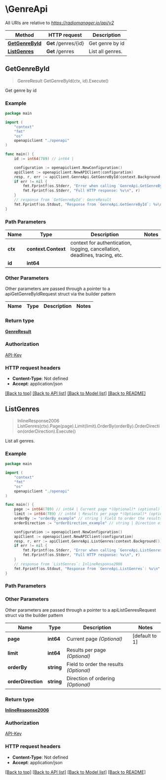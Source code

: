 # \GenreApi

All URIs are relative to *https://radiomanager.io/api/v2*

Method | HTTP request | Description
------------- | ------------- | -------------
[**GetGenreById**](GenreApi.md#GetGenreById) | **Get** /genres/{id} | Get genre by id
[**ListGenres**](GenreApi.md#ListGenres) | **Get** /genres | List all genres.



## GetGenreById

> GenreResult GetGenreById(ctx, id).Execute()

Get genre by id



### Example

```go
package main

import (
    "context"
    "fmt"
    "os"
    openapiclient "./openapi"
)

func main() {
    id := int64(789) // int64 | 

    configuration := openapiclient.NewConfiguration()
    apiClient := openapiclient.NewAPIClient(configuration)
    resp, r, err := apiClient.GenreApi.GetGenreById(context.Background(), id).Execute()
    if err != nil {
        fmt.Fprintf(os.Stderr, "Error when calling `GenreApi.GetGenreById``: %v\n", err)
        fmt.Fprintf(os.Stderr, "Full HTTP response: %v\n", r)
    }
    // response from `GetGenreById`: GenreResult
    fmt.Fprintf(os.Stdout, "Response from `GenreApi.GetGenreById`: %v\n", resp)
}
```

### Path Parameters


Name | Type | Description  | Notes
------------- | ------------- | ------------- | -------------
**ctx** | **context.Context** | context for authentication, logging, cancellation, deadlines, tracing, etc.
**id** | **int64** |  | 

### Other Parameters

Other parameters are passed through a pointer to a apiGetGenreByIdRequest struct via the builder pattern


Name | Type | Description  | Notes
------------- | ------------- | ------------- | -------------


### Return type

[**GenreResult**](GenreResult.md)

### Authorization

[API-Key](../README.md#API-Key)

### HTTP request headers

- **Content-Type**: Not defined
- **Accept**: application/json

[[Back to top]](#) [[Back to API list]](../README.md#documentation-for-api-endpoints)
[[Back to Model list]](../README.md#documentation-for-models)
[[Back to README]](../README.md)


## ListGenres

> InlineResponse2006 ListGenres(ctx).Page(page).Limit(limit).OrderBy(orderBy).OrderDirection(orderDirection).Execute()

List all genres.



### Example

```go
package main

import (
    "context"
    "fmt"
    "os"
    openapiclient "./openapi"
)

func main() {
    page := int64(789) // int64 | Current page *(Optional)* (optional) (default to 1)
    limit := int64(789) // int64 | Results per page *(Optional)* (optional)
    orderBy := "orderBy_example" // string | Field to order the results *(Optional)* (optional)
    orderDirection := "orderDirection_example" // string | Direction of ordering *(Optional)* (optional)

    configuration := openapiclient.NewConfiguration()
    apiClient := openapiclient.NewAPIClient(configuration)
    resp, r, err := apiClient.GenreApi.ListGenres(context.Background()).Page(page).Limit(limit).OrderBy(orderBy).OrderDirection(orderDirection).Execute()
    if err != nil {
        fmt.Fprintf(os.Stderr, "Error when calling `GenreApi.ListGenres``: %v\n", err)
        fmt.Fprintf(os.Stderr, "Full HTTP response: %v\n", r)
    }
    // response from `ListGenres`: InlineResponse2006
    fmt.Fprintf(os.Stdout, "Response from `GenreApi.ListGenres`: %v\n", resp)
}
```

### Path Parameters



### Other Parameters

Other parameters are passed through a pointer to a apiListGenresRequest struct via the builder pattern


Name | Type | Description  | Notes
------------- | ------------- | ------------- | -------------
 **page** | **int64** | Current page *(Optional)* | [default to 1]
 **limit** | **int64** | Results per page *(Optional)* | 
 **orderBy** | **string** | Field to order the results *(Optional)* | 
 **orderDirection** | **string** | Direction of ordering *(Optional)* | 

### Return type

[**InlineResponse2006**](InlineResponse2006.md)

### Authorization

[API-Key](../README.md#API-Key)

### HTTP request headers

- **Content-Type**: Not defined
- **Accept**: application/json

[[Back to top]](#) [[Back to API list]](../README.md#documentation-for-api-endpoints)
[[Back to Model list]](../README.md#documentation-for-models)
[[Back to README]](../README.md)


